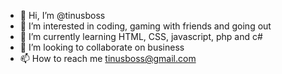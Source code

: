 - 👋 Hi, I’m @tinusboss
- 👀 I’m interested in coding, gaming with friends and going out
- 🌱 I’m currently learning HTML, CSS, javascript, php and c#
- 💞️ I’m looking to collaborate on business
- 📫 How to reach me tinusboss@gmail.com

<!---
tinusboss/tinusboss is a ✨ special ✨ repository because its `README.md` (this file) appears on your GitHub profile.
You can click the Preview link to take a look at your changes.
--->
